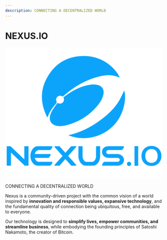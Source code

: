 ```yaml
---
description: CONNECTING A DECENTRALIZED WORLD
---
```


# NEXUS.IO

![stack](<../.gitbook/assets/blue logo>)

CONNECTING A DECENTRALIZED WORLD

Nexus is a community-driven project with the common vision of a world inspired by **innovation and responsible values, expansive technology**, and the fundamental quality of connection being ubiquitous, free, and available to everyone.

Our technology is designed to **simplify lives, empower communities, and streamline business**, while embodying the founding principles of Satoshi Nakamoto, the creator of Bitcoin.
